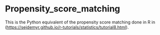 # Propensity_score_matching

This is the Python equivalent of the propensity score matching done in R in (https://sejdemyr.github.io/r-tutorials/statistics/tutorial8.html).
